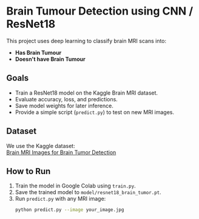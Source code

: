 
# Brain Tumour Detection using CNN / ResNet18

This project uses deep learning to classify brain MRI scans into:
- **Has Brain Tumour**
- **Doesn't have Brain Tumour**

## Goals
- Train a ResNet18 model on the Kaggle Brain MRI dataset.
- Evaluate accuracy, loss, and predictions.
- Save model weights for later inference.
- Provide a simple script (`predict.py`) to test on new MRI images.

## Dataset
We use the Kaggle dataset:  
[Brain MRI Images for Brain Tumor Detection](https://www.kaggle.com/datasets/navoneel/brain-mri-images-for-brain-tumor-detection)

## How to Run
1. Train the model in Google Colab using `train.py`.
2. Save the trained model to `model/resnet18_brain_tumor.pt`.
3. Run `predict.py` with any MRI image:
   ```bash
   python predict.py --image your_image.jpg
